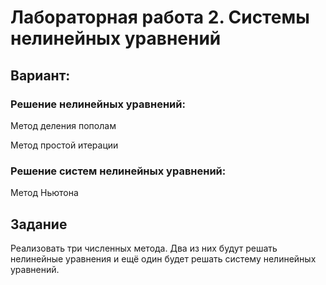 # Лабораторная работа 2. Системы нелинейных уравнений
## Вариант:
### Решение нелинейных уравнений:
Метод деления пополам

Метод простой итерации

### Решение систем нелинейных уравнений:
Метод Ньютона

## Задание

Реализовать три численных метода. Два из них будут решать нелинейные уравнения и ещё один будет решать систему нелинейных уравнений.

